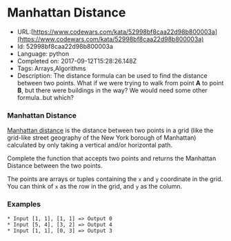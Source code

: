 # Manhattan Distance

 - URL:[https://www.codewars.com/kata/52998bf8caa22d98b800003a](https://www.codewars.com/kata/52998bf8caa22d98b800003a)
 - Id: 52998bf8caa22d98b800003a
 - Language: python
 - Completed on: 2017-09-12T15:28:26.148Z
 - Tags: Arrays,Algorithms
 - Description:
The distance formula can be used to find the distance between two points. What if we were trying to walk from point **A** to point **B**, but there were buildings in the way? We would need some other formula..but which?


### Manhattan Distance

[Manhattan distance](http://en.wikipedia.org/wiki/Manhattan_distance) is the distance between two points in a grid (like the grid-like street geography of the New York borough of Manhattan) calculated by only taking a vertical and/or horizontal path.

Complete the function that accepts two points and returns the Manhattan Distance between the two points.

The points are arrays or tuples containing the `x` and `y` coordinate in the grid. You can think of `x` as the row in the grid, and `y` as the column.


### Examples
```
* Input [1, 1], [1, 1] => Output 0
* Input [5, 4], [3, 2] => Output 4
* Input [1, 1], [0, 3] => Output 3
```

